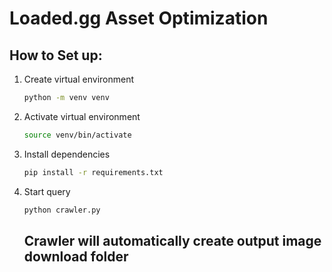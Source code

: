 # Loaded.gg Asset Optimization

## How to Set up:
1. Create virtual environment
   ```bash
   python -m venv venv
   ```
2. Activate virtual environment
   ```bash
   source venv/bin/activate
   ```
3. Install dependencies
   ```bash
   pip install -r requirements.txt
   ```
4. Start query 
   ```bash
   python crawler.py
   ```
   ## Crawler will automatically create output image download folder
   
